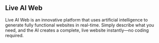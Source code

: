 ## Live AI Web
Live AI Web is an innovative platform that uses artificial intelligence to generate fully functional websites in real-time. Simply describe what you need, and the AI creates a complete, live website instantly—no coding required.
